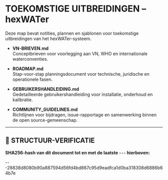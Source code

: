 # TOEKOMSTIGE UITBREIDINGEN – hexWATer

Deze map bevat notities, plannen en sjablonen voor toekomstige uitbreidingen van het hexWATer-systeem.

- **VN-BRIEVEN.md**  
  Conceptbrieven voor voorlegging aan VN, WHO en internationale waterconventies.

- **ROADMAP.md**  
  Stap-voor-stap planningsdocument voor technische, juridische en operationele fasen.

- **GEBRUIKERSHANDLEIDING.md**  
  Gedetailleerde gebruikershandleiding voor installatie, onderhoud en kalibratie.

- **COMMUNITY_GUIDELINES.md**  
  Richtlijnen voor bijdragen, issue-rapportage en samenwerking binnen de open source-gemeenschap.

---

## 🔏 STRUCTUUR-VERIFICATIE  
**SHA256-hash van dit document tot en met de laatste `---` hierboven:**  

---28838d8080b90a887594d56fd4bd867c95d9eadfca1d0ba318308d6886b64b7e
